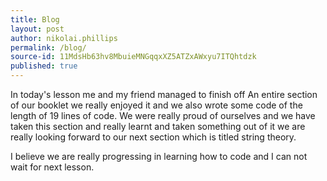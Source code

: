 ```yaml
---
title: Blog
layout: post
author: nikolai.phillips
permalink: /blog/
source-id: 11MdsHb63hv8MbuieMNGqqxXZ5ATZxAWxyu7ITQhtdzk
published: true
---
```

In today's lesson me and my friend managed to finish off An entire section of our booklet we really enjoyed it and we also wrote some code of the length of 19 lines of code. We were really proud of ourselves and we have taken this section and really learnt and taken something out of it we are really looking forward to our next section which is titled string theory.

I believe we are really progressing in learning how to code and I can not wait for next lesson.

